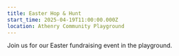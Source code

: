 ```yaml
---
title: Easter Hop & Hunt
start_time: 2025-04-19T11:00:00.000Z
location: Athenry Community Playground
---
```

Join us for our Easter fundraising event in the playground.
